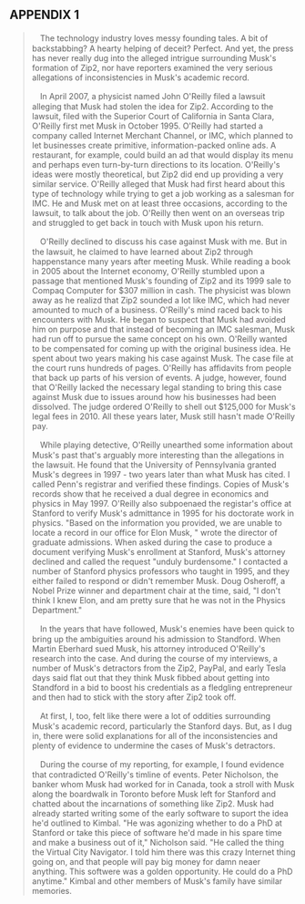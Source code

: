 APPENDIX 1
---

>　The technology industry loves messy founding tales. A bit of backstabbing? A hearty helping of deceit? Perfect. And yet, the press has never really dug into the alleged intrigue surrounding Musk's formation of Zip2, nor have reporters examined the very serious allegations of inconsistencies in Musk's academic record.
>
>　In April 2007, a physicist named John O'Reilly filed a lawsuit alleging that Musk had stolen the idea for Zip2. According to the lawsuit, filed with the Superior Court of California in Santa Clara, O'Reilly first met Musk in October 1995. O'Reilly had started a company called Internet Merchant Channel, or IMC, which planned to let businesses create primitive, information-packed online ads. A restaurant, for example, could build an ad that would display its menu and perhaps even turn-by-turn directions to its location. O'Reilly's ideas were mostly theoretical, but Zip2 did end up providing a very similar service. O'Reilly alleged that Musk had first heard about this type of technology while trying to get a job working as a salesman for IMC. He and Musk met on at least three occasions, according to the lawsuit, to talk about the job. O'Reilly then went on an overseas trip and struggled to get back in touch with Musk upon his return.
>
>　O'Reilly declined to discuss his case against Musk with me. But in the lawsuit, he claimed to have learned about Zip2 through happenstance many years after meeting Musk. While reading a book in 2005 about the Internet economy, O'Reilly stumbled upon a passage that mentioned Musk's founding of Zip2 and its 1999 sale to Compaq Computer for $307 million in cash. The physicist was blown away as he realizd that Zip2 sounded a lot like IMC, which had never amounted to much of a business. O'Reilly's mind raced back to his encounters with Musk. He began to suspect that Musk had avoided him on purpose and that instead of becoming an IMC salesman, Musk had run off to pursue the same concept on his own. O'Reilly wanted to be compensated for coming up with the original business idea. He spent about two years making his case against Musk. The case file at the court runs hundreds of pages. O'Reilly has affidavits from people that back up parts of his version of events. A judge, however, found that O'Reilly lacked the necessary legal standing to bring this case against Musk due to issues around how his businesses had been dissolved. The judge ordered O'Reilly to shell out $125,000 for Musk's legal fees in 2010. All these years later, Musk still hasn't made O'Reilly pay.
>
>　While playing detective, O'Reilly unearthed some information about Musk's past that's arguably more interesting than the allegations in the lawsuit. He found that the University of Pennsylvania granted Musk's degrees in  1997 - two years later than what Musk has cited. I called Penn's registrar and verified these findings. Copies of Musk's records show that he received a dual degree in economics and physics in May 1997. O'Reilly also subpoenaed the registar's office at Stanford to verify Musk's admittance in 1995 for his doctorate work in physics. "Based on the information you provided, we are unable to locate a record in our office for Elon Musk, " wrote the director of graduate admissions. When asked during the case to produce a document verifying Musk's enrollment at Stanford, Musk's attorney declined and called the request "unduly burdensome." I contacted a number of Stanford physics professors who taught in 1995, and they either failed to respond or didn't remember Musk. Doug Osheroff, a Nobel Prize winner and department chair at the time, said, "I don't think I knew Elon, and am pretty sure that he was not in the Physics Department."
>
>　In the years that have followed, Musk's enemies have been quick to bring up the ambiguities around his admission to Standford. When Martin Eberhard sued Musk, his attorney introduced O'Reilly's research into the case. And during the course of my interviews, a number of Musk's detractors from the Zip2, PayPal, and early Tesla days said flat out that they think Musk fibbed about getting into Standford in a bid to boost his credentials as a fledgling entrepreneur and then had to stick with the story after Zip2 took off.
>
>　At first, I, too, felt like there were a lot of oddities surrounding Musk's academic record, particularly the Stanford days. But, as I dug in, there were solid explanations for all of the inconsistencies and plenty of evidence to undermine the cases of Musk's detractors.
>
>　During the course of my reporting, for example, I found evidence that contradicted O'Reilly's timline of events. Peter Nicholson, the banker whom Musk had worked for in Canada, took a stroll with Musk along the boardwalk in Toronto before Musk left for Stanford and chatted about the incarnations of something like Zip2. Musk had already started writing some of the early software to suport the idea he'd outlined to Kimbal. "He was agonizing whether to do a PhD at Stanford or take this piece of software he'd made in his spare time and make a business out of it," Nicholson said. "He called the thing the Virtual City Navigator. I told him there was this crazy Internet thing going on, and that people will pay big money for damn neaer anything. This softwere was a golden opportunity. He could do a PhD anytime." Kimbal and other members of Musk's family have similar memories.